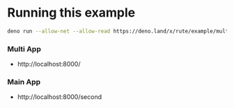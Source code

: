 # Running this example

```sh
deno run --allow-net --allow-read https://deno.land/x/rute/example/multi_app/app.ts
```

### Multi App
- http://localhost:8000/

### Main App
- http://localhost:8000/second
